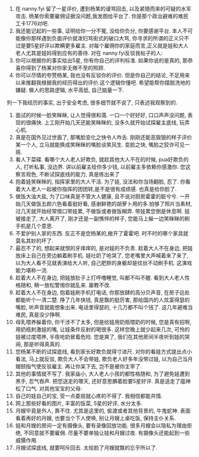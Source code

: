 1. 在 nanny.fyi 留了一星评价, 遭到杨某的谩骂回击, 以及紧随而来的可疑的水军攻击. 杨某你索要雇佣证据没问题,我发图给平台了. 你是那个政治避难的难民工卡1776对吧.
2. 我还能记起的一些事, 证明给你一分不冤, 没给你负分, 你要感谢平台. 本人不可能像你那样遇到负面评价就泼妇骂街式的破口大骂, 你寻求的所谓的正义只不过是要5星好评以欺瞒更多雇主. 对每个雇佣你的家庭而言,正义就是娃和大人老人尤其是娃妈得到应有的善待.
对在 nanny.fyi反驳我帖子的人:
1. 你可以根据你的事实给出5星, 你有你自己的评判标准. 如果你说的是真的, 那恭喜你得到了杨某对你家无微不至的照顾.
2. 你可以尽情的夸赞杨某, 我也没有反驳你的评价. 但是你自己的结论, 不足用来以来推翻我根据我的经历得出的评价.这个逻辑你懂吧. 希望能帮你摆脱洗地的嫌疑. 做人的思路逻辑, 水平高低, 自己掂量一下.

列一下我经历的事实, 出于安全考虑, 很多细节就不说了, 只表述我观察到的.
1. 面试的时候一脸笑眯眯, 让人觉得很和蔼. 一口一个好好好, 口口声声没问题, 表现的很痛快. 上工刚开始几天还能笑眯眯的, 没多久就开始试探雇主底线, 玩弄心机.
2. 真是在国外见过世面了, 那嘴脸变化之快令人咋舌. 刚刚还能恶狠狠的样子评价某一个人, 立马就能换成笑眯眯的嘴脸谈笑风生. 变脸之快, 嘴脸之狡诈可见一斑.
3. 看人下菜碟. 看哪个大人老人好欺负, 就趁其他大人不在的时候, pua好欺负的人, 打听私事, 没边界. 讲以前雇主给你多少钱, 以前雇主多依赖你感激你. 您这察言观色, 不断试探底线的能力, 真是练出来了
4. 抱着娃笑眯眯的, 指挥家里的大人干活. 为了娃, 没法和你当场翻脸, 忍了. 你看着大人老人一起被你指挥的团团转,是不是很有成绩感. 也真是给你脸了.
5. 做饭大油大盐, 为了口味真是不管大人健康, 且不说对厨房霍霍的脏兮兮. 一开始几天做饭五颜六色看着挺好看, 感谢鲜艳的胡萝卜用的多.拍够了照片当素材, 过几天就开始经常借口带娃累, 不做饭或者做饭糊弄. 带娃累您倒是休息啊. 娃被接走了, 大人离开了, 刚才还是一副憔悴的样子, 您能马上躲一边笑眯眯的刷手机是几个意思.
6. 不爱护别人家的东西. 反正不是您杨某的,敞开了霍霍吧. 时不时的哪个家具就莫名其妙的坏了.
7. 最忍不了的, 想起来就恨的牙痒痒的, 是对娃的不负责. 趁着大人不在身边, 把娃放床上自己在旁边躺着刷手机. 娃吐奶了呛哭了, 您老嘴里大声喊着来了来了, 以为大人看不见就表演给大人听, 自己肥胖的身躯却是纹丝不动刷手机. 这演戏能力堪称一流.
8. 趁着大人不在身边, 把娃放肚子上打呼噜睡觉, 叫都不叫不醒. 看到大人老人性格随和, 稍一放松警惕你就乱来. 屡教不改.
9. 趁着大人不在身边, 抱着娃刷手机打电话, 你那放肆的高分贝声音, 在房子远处都能听个一清二楚. 挣了几年快钱, 真是飘的挺厉害, 那给国内的人炫富得瑟的嘴脸, 听声音就能想象出来. 电话里得瑟的, 十几万都不叫个钱了. 这几年避难当难民, 真是没少挣啊.
10. 母乳喂养躲着你, 你干涉不了太多, 但是给娃用奶瓶喂奶的时候, 您是真有招啊, 用奶瓶刺激娃的嘴, 让娃条件反射的喝很多. 这样您晚上就少起来几次, 可怜的娃被过度喂养, 半夜呛奶冒着危险. 您是爽了, 我们在其他房间半夜听到娃的哭闹, 那是听得真真的.
11. 您杨某不断的试探底线, 看到家长好欺负就得寸进尺. 对你的看娃方式提出点小看法, 马上就反驳, 欺负大人不会带娃, 欺负老人好多年没带过娃, 以为自己当月嫂颐指气使反驳雇主. 再让你呆下去, 岂不是被你主宰了.
12. 其他的事情就不写了. 我家庙小, 大人老人小孩的都性格随和, 为了避免娃遭到黑手, 忍气吞声. 把您送走的哪天, 还好意思腆着脸要5星好评. 真是送走了瘟神松了口气.
对其他宝宝的父母:
1. 自己的娃自己的宝, 受一点委屈就心疼的不得了. 我相信都能共情.
2. 网上那些好看的图片, 丰富的饭菜, 5星的好评, 水分太多.
3. 月嫂毕竟是外人, 靠不住. 尤其是这里的, 偷渡或者其他背景的, 牛鬼蛇神. 表面看着再好的月嫂, 也要当个下人使唤, 别让月嫂上桌吃饭, 保持主仆关系.
4. 娃和月嫂的房间一定有摄像头, 要有录像回放功能. 很多月嫂会以隐私为理由拒绝, 不同意就不要雇佣. 尽量不要单独让娃和月嫂过夜. 有摄像头还能起到一些威慑作用.
5. 月嫂试探底线, 就要呵斥回去. 太给脸了月嫂就飘的忘乎所以了.

